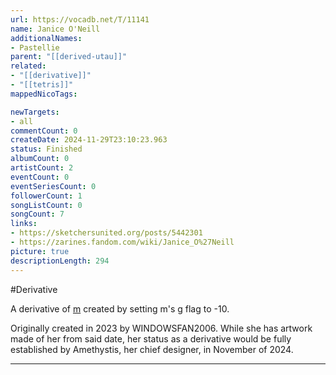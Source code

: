 ```yaml
---
url: https://vocadb.net/T/11141
name: Janice O'Neill
additionalNames: 
- Pastellie
parent: "[[derived-utau]]"
related:
- "[[derivative]]"
- "[[tetris]]"
mappedNicoTags:

newTargets:
- all
commentCount: 0
createDate: 2024-11-29T23:10:23.963
status: Finished
albumCount: 0
artistCount: 2
eventCount: 0
eventSeriesCount: 0
followerCount: 1
songListCount: 0
songCount: 7
links: 
- https://sketchersunited.org/posts/5442301
- https://zarines.fandom.com/wiki/Janice_O%27Neill
picture: true
descriptionLength: 294
---
```


#Derivative

A derivative of [m](https://vocadb.net/Ar/146321) created by setting m's g flag to -10.

Originally created in 2023 by WINDOWSFAN2006. While she has artwork made of her from said date, her status as a derivative would be fully established by Amethystis, her chief designer, in November of 2024.

---

